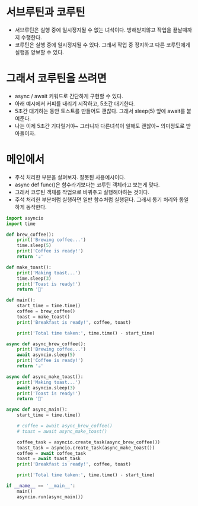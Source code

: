 # 서브루틴과 코루틴
- 서브루틴은 실행 중에 일시정지될 수 없는 녀석이다. 방해받지않고 작업을 끝날때까지 수행한다.
- 코루틴은 실행 중에 일시정지될 수 있다. 그래서 작업 중 정지하고 다른 코루틴에게 실행을 양보할 수 있다.
# 그래서 코루틴을 쓰려면
- async / await 키워드로 간단하게 구현할 수 있다.
- 아래 예시에서 커피를 내리기 시작하고, 5초간 대기한다.
- 5초간 대기하는 동안 토스트를 만들어도 괜찮다. 그래서 sleep(5) 앞에 await를 붙여준다.
- 나는 이제 5초간 기다릴거야~ 그러니까 다른녀석이 일해도 괜찮아~ 의미정도로 받아들이자.

# 메인에서
- 주석 처리한 부분을 살펴보자. 잘못된 사용예시이다.
- async def func()은 함수라기보다는 코루틴 객체라고 보는게 맞다.
- 그래서 코루틴 객체를 작업으로 바꿔주고 실행해야하는 것이다.
- 주석 처리한 부분처럼 실행하면 일반 함수처럼 실행된다. 그래서 동기 처리와 동일하게 동작한다.

```py
import asyncio
import time

def brew_coffee():
    print('Brewing coffee...')
    time.sleep(5)
    print('Coffee is ready!')
    return '☕'

def make_toast():
    print('Making toast...')
    time.sleep(3)
    print('Toast is ready!')
    return '🍞'

def main():
    start_time = time.time()
    coffee = brew_coffee()
    toast = make_toast()
    print('Breakfast is ready!', coffee, toast)

    print('Total time taken:', time.time() - start_time)

async def async_brew_coffee():
    print('Brewing coffee...')
    await asyncio.sleep(5)
    print('Coffee is ready!')
    return '☕'

async def async_make_toast():
    print('Making toast...')
    await asyncio.sleep(3)
    print('Toast is ready!')
    return '🍞'

async def async_main():
    start_time = time.time()

    # coffee = await async_brew_coffee()
    # toast = await async_make_toast()

    coffee_task = asyncio.create_task(async_brew_coffee())
    toast_task = asyncio.create_task(async_make_toast())
    coffee = await coffee_task
    toast = await toast_task
    print('Breakfast is ready!', coffee, toast)

    print('Total time taken:', time.time() - start_time)

if __name__ == '__main__':
    main()
    asyncio.run(async_main())
```
